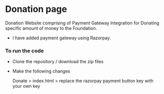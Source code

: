 # Donation page
 Donation Website comprising of Payment Gateway Integration for Donating specific amount of money to the Foundation.
- I have added payment gateway using Razorpay.
### To run the code
- Clone the repository / download the zip files
- Make the following changes

   Donate > index.html > replace the razorpay payment button key with your own key
   

